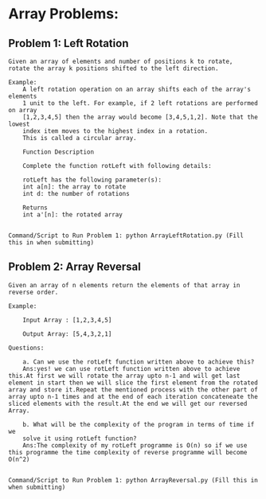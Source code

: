 # Array Problems:

## Problem 1: Left Rotation

    Given an array of elements and number of positions k to rotate, 
    rotate the array k positions shifted to the left direction.

    Example:
        A left rotation operation on an array shifts each of the array's elements
        1 unit to the left. For example, if 2 left rotations are performed on array
        [1,2,3,4,5] then the array would become [3,4,5,1,2]. Note that the lowest 
        index item moves to the highest index in a rotation. 
        This is called a circular array.

        Function Description

        Complete the function rotLeft with following details:

        rotLeft has the following parameter(s):
        int a[n]: the array to rotate
        int d: the number of rotations

        Returns
        int a'[n]: the rotated array


    Command/Script to Run Problem 1: python ArrayLeftRotation.py (Fill this in when submitting)

## Problem 2: Array Reversal

    Given an array of n elements return the elements of that array in reverse order.

    Example:

        Input Array : [1,2,3,4,5]

        Output Array: [5,4,3,2,1]

    Questions:

        a. Can we use the rotLeft function written above to achieve this?
        Ans:yes! we can use rotLeft function written above to achieve this.At first we will rotate the array upto n-1 and will get last element in start then we will slice the first element from the rotated array and store it.Repeat the mentioned process with the other part of array upto n-1 times and at the end of each iteration concateneate the sliced elements with the result.At the end we will get our reversed Array.

        b. What will be the complexity of the program in terms of time if we
        solve it using rotLeft function?
        Ans:The complexity of my rotLeft programme is O(n) so if we use this programme the time complexity of reverse programme will become O(n^2)


    Command/Script to Run Problem 1: python ArrayReversal.py (Fill this in when submitting)
